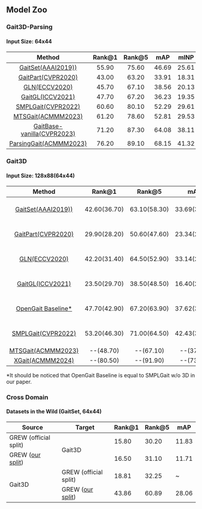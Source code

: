 ## Model Zoo
### Gait3D-Parsing
#### Input Size: 64x44

| Method | Rank@1 | Rank@5 | mAP | mINP | download |
| :---: | :---: | :---: |:---: | :---: | :---: |
| [GaitSet(AAAI2019))](https://arxiv.org/pdf/1811.06186.pdf) | 55.90 | 75.60 | 46.69 | 25.61 | [model](https://github.com/Gait3D/Gait3D-Benchmark/releases/download/v1.0/Gait3D-Parsing-GaitSet-180000.pt) |
| [GaitPart(CVPR2020)](http://home.ustc.edu.cn/~saihui/papers/cvpr2020_gaitpart.pdf) | 43.00 | 63.20 | 33.91 | 18.31 | [model](https://github.com/Gait3D/Gait3D-Benchmark/releases/download/v1.0/Gait3D-Parsing-GaitPart-180000.pt) |
| [GLN(ECCV2020)](http://home.ustc.edu.cn/~saihui/papers/eccv2020_gln.pdf) | 45.70 | 67.10 | 38.56 | 20.13 | [model](https://github.com/Gait3D/Gait3D-Benchmark/releases/download/v1.0/Gait3D-Parsing-GLN_P2-180000.pt) |
| [GaitGL(ICCV2021)](https://openaccess.thecvf.com/content/ICCV2021/papers/Lin_Gait_Recognition_via_Effective_Global-Local_Feature_Representation_and_Local_Temporal_ICCV_2021_paper.pdf) | 47.70| 67.20 | 36.23 | 19.35 | [model](https://github.com/Gait3D/Gait3D-Benchmark/releases/download/v1.0/Gait3D-Parsing-GaitGL-180000.pt) |
| [SMPLGait(CVPR2022)](https://gait3d.github.io) | 60.60 | 80.10 | 52.29 | 29.61 | [model](https://github.com/Gait3D/Gait3D-Benchmark/releases/download/v1.0/Gait3D-Parsing-SMPLGait-180000.pt) |
| [MTSGait(ACMMM2023)](https://arxiv.org/abs/2209.00355) | 61.20 | 78.60 | 52.81 | 29.53 | [model](https://github.com/Gait3D/Gait3D-Benchmark/releases/download/v1.0/Gait3D-Parsing-MTSGait-180000.pt) |
| [GaitBase-vanilla(CVPR2023)](https://openaccess.thecvf.com/content/CVPR2023/papers/Fan_OpenGait_Revisiting_Gait_Recognition_Towards_Better_Practicality_CVPR_2023_paper.pdf) | 71.20 | 87.30 | 64.08 | 38.11 | [model](https://github.com/Gait3D/Gait3D-Benchmark/releases/download/v1.0/Gait3D-Parsing-GaitBase_btz32x2_fixed-120000.pt) |
| [ParsingGait(ACMMM2023)](https://arxiv.org/abs/2308.16739) | 76.20 | 89.10 | 68.15 | 41.32 | [model](https://github.com/Gait3D/Gait3D-Benchmark/releases/download/v1.0/Gait3D-Parsing-ParsingGait-120000.pt) |

### Gait3D
#### Input Size: 128x88(64x44)

| Method | Rank@1 | Rank@5 | mAP | mINP | download |
| :---: | :---: | :---: |:---: | :---: | :---: |
| [GaitSet(AAAI2019))](https://arxiv.org/pdf/1811.06186.pdf) | 42.60(36.70) | 63.10(58.30) | 33.69(30.01) | 19.69(17.30) | [model-128](https://github.com/Gait3D/Gait3D-Benchmark/releases/download/v0.1/128pixel-GaitSet-180000.pt)([model-64](https://github.com/Gait3D/Gait3D-Benchmark/releases/download/v0.1/64pixel-GaitSet-180000.pt)) |
| [GaitPart(CVPR2020)](http://home.ustc.edu.cn/~saihui/papers/cvpr2020_gaitpart.pdf) | 29.90(28.20) | 50.60(47.60) | 23.34(21.58) | 13.15(12.36) | [model-128](https://github.com/Gait3D/Gait3D-Benchmark/releases/download/v0.1/128pixel-GaitPart-180000.pt)([model-64](https://github.com/Gait3D/Gait3D-Benchmark/releases/download/v0.1/64pixel-GaitPart-180000.pt)) |
| [GLN(ECCV2020)](http://home.ustc.edu.cn/~saihui/papers/eccv2020_gln.pdf) | 42.20(31.40) | 64.50(52.90) | 33.14(24.74) | 19.56(13.58) | [model-128](https://github.com/Gait3D/Gait3D-Benchmark/releases/download/v0.1/128pixel-GLN_P2-180000.pt)([model-64](https://github.com/Gait3D/Gait3D-Benchmark/releases/download/v0.1/64pixel-GLN_P2-180000.pt)) |
| [GaitGL(ICCV2021)](https://openaccess.thecvf.com/content/ICCV2021/papers/Lin_Gait_Recognition_via_Effective_Global-Local_Feature_Representation_and_Local_Temporal_ICCV_2021_paper.pdf) | 23.50(29.70)| 38.50(48.50) | 16.40(22.29) | 9.20(13.26) | [model-128](https://github.com/Gait3D/Gait3D-Benchmark/releases/download/v0.1/128pixel-GaitGL-180000.pt)([model-64](https://github.com/Gait3D/Gait3D-Benchmark/releases/download/v0.1/64pixel-GaitGL-180000.pt)) |
| [OpenGait Baseline*](https://github.com/ShiqiYu/OpenGait) | 47.70(42.90) | 67.20(63.90) | 37.62(35.19) | 22.24(20.83) | [model-128](https://github.com/Gait3D/Gait3D-Benchmark/releases/download/v0.1/128pixel-Baseline-180000.pt)([model-64](https://github.com/Gait3D/Gait3D-Benchmark/releases/download/v0.1/64pixel-Baseline-180000.pt)) |
| [SMPLGait(CVPR2022)](https://gait3d.github.io) | 53.20(46.30) | 71.00(64.50) | 42.43(37.16) | 25.97(22.23) | [model-128](https://github.com/Gait3D/Gait3D-Benchmark/releases/download/v0.1/128pixel-SMPLGait_128pixel-180000.pt)([model-64](https://github.com/Gait3D/Gait3D-Benchmark/releases/download/v0.1/64pixel-SMPLGait_64pixel-180000.pt)) |
| [MTSGait(ACMMM2023)](https://arxiv.org/abs/2209.00355) | --(48.70) | --(67.10) | --(37.63) | --(21.92) | [model-64](https://github.com/Gait3D/Gait3D-Benchmark/releases/download/v1.0/Gait3D-MTSGait-180000.pt) |
| [XGait(ACMMM2024)](https://arxiv.org/abs/2411.10742) | --(80.50) | --(91.90) | --(73.30) | --(55.40) | [model-64](https://github.com/Gait3D/Gait3D-Benchmark/releases/download/v1.1/Gait3D-XGait-120000.pt) |

*It should be noticed that OpenGait Baseline is equal to SMPLGait w/o 3D in our paper.

### Cross Domain 
#### Datasets in the Wild (GaitSet, 64x44)
<table class="tg">
<thead>
  <tr>
    <th class="tg-c3ow">Source</th>
    <th class="tg-c3ow">Target</th>
    <th class="tg-c3ow">Rank@1</th>
    <th class="tg-c3ow">Rank@5</th>
    <th class="tg-c3ow">mAP</th>
  </tr>
</thead>
<tbody>
  <tr>
    <td class="tg-c3ow">GREW (official split)</td>
    <td class="tg-c3ow" rowspan="2">Gait3D</td>
    <td class="tg-c3ow">15.80   </td>
    <td class="tg-c3ow">30.20   </td>
    <td class="tg-c3ow">11.83   </td>
  </tr>
  <tr>
    <td class="tg-c3ow">GREW (<a href="https://github.com/Gait3D/Gait3D-Benchmark/blob/main/datasets/GREW/GREW_our_split.json">our split</a>)</td>
    <td class="tg-c3ow">16.50   </td>
    <td class="tg-c3ow">31.10   </td>
    <td class="tg-c3ow">11.71   </td>
  </tr>
  <tr>
    <td class="tg-c3ow" rowspan="2">Gait3D</td>
    <td class="tg-c3ow">GREW (official split)</td>
    <td class="tg-c3ow">18.81   </td>
    <td class="tg-c3ow">32.25   </td>
    <td class="tg-c3ow">~</td>
  </tr>
  <tr>
    <td class="tg-c3ow">GREW (<a href="https://github.com/Gait3D/Gait3D-Benchmark/blob/main/datasets/GREW/GREW_our_split.json">our split</a>)</td>
    <td class="tg-c3ow">43.86   </td>
    <td class="tg-c3ow">60.89   </td>
    <td class="tg-c3ow">28.06   </td>
  </tr>
</tbody>
</table>
